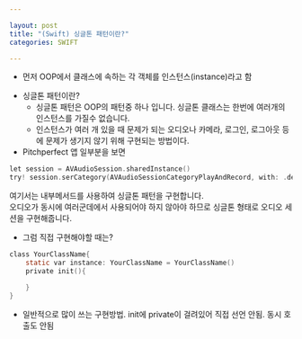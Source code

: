 ```yaml
---

layout: post
title: "(Swift) 싱글톤 패턴이란?"
categories: SWIFT

---
```


* 먼저 OOP에서 클래스에 속하는 각 객체를 인스턴스(instance)라고 함
-	싱글톤 패턴이란?
	* 싱글톤 패턴은 OOP의 패턴중 하나 입니다. 싱글톤 클래스는 한번에 여러개의 인스턴스를 가질수 없습니다.
	* 인스턴스가 여러 개 있을 때 문제가 되는 오디오나 카메라, 로그인, 로그아웃 등에 문제가 생기지 않기 위해 구현되는 방법이다.
- Pitchperfect 앱 일부분을 보면

```objective-c
let session = AVAudioSession.sharedInstance()
try! session.serCategory(AVAudioSessionCategoryPlayAndRecord, with: .defaultToSpeakr)
```

여기서는 내부메서드를 사용하여 싱글톤 패턴을 구현합니다.<br/>
오디오가 동시에 여러군데에서 사용되어야 하지 않아야 하므로 싱글톤 형태로 오디오 세션을 구현해줍니다.

- 그럼 직접 구현해야할 때는?

```objective-c
class YourClassName{
	static var instance: YourClassName = YourClassName()
	private init(){

	}
}
```

* 일반적으로 많이 쓰는 구현방법. init에 private이 걸려있어 직접 선언 안됨. 동시 호출도 안됨
